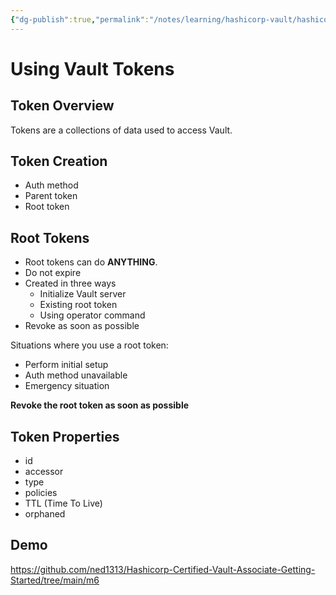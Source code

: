 ```yaml
---
{"dg-publish":true,"permalink":"/notes/learning/hashicorp-vault/hashicorp-certified-vault-associate-pluralsight/06-using-vault-tokens/","dgHomeLink":true,"dgPassFrontmatter":false,"dgShowBacklinks":true,"dgShowLocalGraph":false}
---
```


# Using Vault Tokens

## Token Overview

Tokens are a collections of data used to access Vault.

## Token Creation

- Auth method
- Parent token
- Root token


## Root Tokens

- Root tokens can do **ANYTHING**.
- Do not expire
- Created in three ways
    - Initialize Vault server
    - Existing root token
    - Using operator command
- Revoke as soon as possible

Situations where you use a root token:

- Perform initial setup
- Auth method unavailable
- Emergency situation

**Revoke the root token as soon as possible**

## Token Properties

- id
- accessor
- type
- policies
- TTL (Time To Live)
- orphaned


## Demo

<https://github.com/ned1313/Hashicorp-Certified-Vault-Associate-Getting-Started/tree/main/m6>